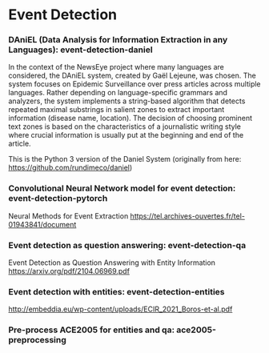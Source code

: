 # Event Detection


### DAniEL (Data Analysis for Information Extraction in any Languages): event-detection-daniel

In the context of the NewsEye project where many languages are considered, the DAniEL system, created by Gaël Lejeune, was chosen. The system focuses on Epidemic Surveillance over press articles across multiple languages. Rather depending on language-specific grammars and analyzers, the system implements a string-based algorithm that detects repeated maximal substrings in salient zones to extract important information (disease name, location). The decision of choosing prominent text zones is based on the characteristics of a journalistic writing style where crucial information is usually put at the beginning and end of the article.

This is the Python 3 version of the Daniel System (originally from here: https://github.com/rundimeco/daniel)

### Convolutional Neural Network model for event detection: event-detection-pytorch

Neural Methods for Event Extraction https://tel.archives-ouvertes.fr/tel-01943841/document

### Event detection as question answering: event-detection-qa

Event Detection as Question Answering with Entity Information https://arxiv.org/pdf/2104.06969.pdf

### Event detection with entities: event-detection-entities

http://embeddia.eu/wp-content/uploads/ECIR_2021_Boros-et-al.pdf

### Pre-process ACE2005 for entities and qa: ace2005-preprocessing

